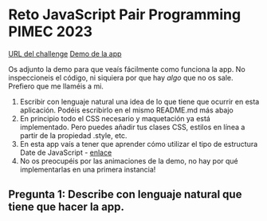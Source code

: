 # Reto JavaScript Pair Programming PIMEC 2023

[URL del challenge](https://www.frontendmentor.io/challenges/age-calculator-app-dF9DFFpj-Q)
[Demo de la app](https://age-calculator-app-main--gragert.vercel.app/)

Os adjunto la demo para que veaís fácilmente como funciona la app. No inspeccioneis el código, ni siquiera por que hay _algo_ que no os sale. Prefiero que me llaméis a mi.

1. Escribir con lenguaje natural una idea de lo que tiene que ocurrir en esta aplicación. Podéis escribirlo en el mismo README.md más abajo
2. En principio todo el CSS necesario y maquetación ya está implementado. Pero puedes añadir tus clases CSS, estilos en línea a partir de la propiedad .style, etc.
3. En esta app vaís a tener que aprender cómo utilizar el tipo de estructura Date de JavaScript - [enlace](https://javascript.info/date)
4. No os preocupéis por las animaciones de la demo, no hay por qué implementarlas en una primera instancia!

## Pregunta 1: Describe con lenguaje natural que tiene que hacer la app.
